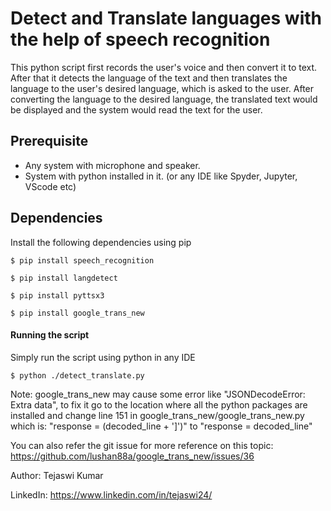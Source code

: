 # Detect and Translate languages with the help of speech recognition

This python script first records the user's voice and then convert it to text. After that it detects the language of the text and then translates the language to the user's desired language, which is asked to the user. After converting the language to the desired language, the translated text would be displayed and the system would read the text for the user.

## Prerequisite

- Any system with microphone and speaker.
- System with python installed in it. (or any IDE like Spyder, Jupyter, VScode etc)

## Dependencies

Install the following dependencies using pip

```
$ pip install speech_recognition
```

```
$ pip install langdetect
```

```
$ pip install pyttsx3
```

```
$ pip install google_trans_new
```

#### Running the script

Simply run the script using python in any IDE

```
$ python ./detect_translate.py
```

Note: google_trans_new may cause some error like "JSONDecodeError: Extra data", to fix it go to the location where all the python packages are installed and change line 151 in google_trans_new/google_trans_new.py which is: "response = (decoded_line + ']')" to "response = decoded_line"

You can also refer the git issue for more reference on this topic: https://github.com/lushan88a/google_trans_new/issues/36

Author: Tejaswi Kumar

LinkedIn: https://www.linkedin.com/in/tejaswi24/
